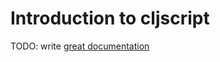 # Introduction to cljscript

TODO: write [great documentation](http://jacobian.org/writing/great-documentation/what-to-write/)
